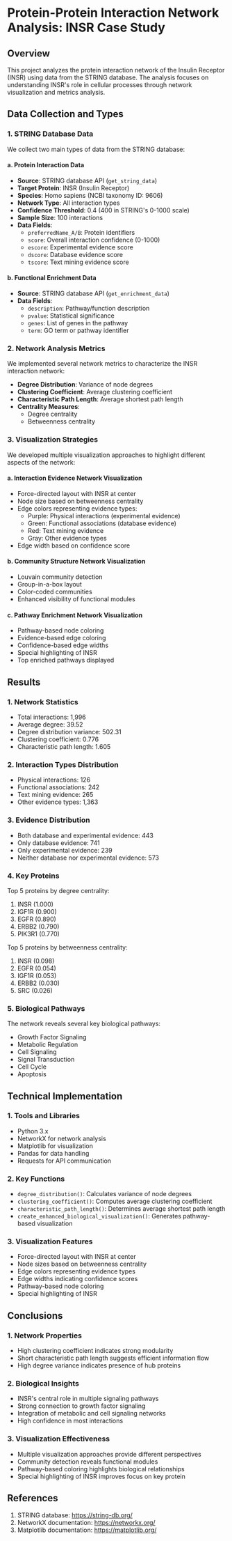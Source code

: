 # Protein-Protein Interaction Network Analysis: INSR Case Study

## Overview
This project analyzes the protein interaction network of the Insulin Receptor (INSR) using data from the STRING database. The analysis focuses on understanding INSR's role in cellular processes through network visualization and metrics analysis.

## Data Collection and Types

### 1. STRING Database Data
We collect two main types of data from the STRING database:

#### a. Protein Interaction Data
- **Source**: STRING database API (`get_string_data`)
- **Target Protein**: INSR (Insulin Receptor)
- **Species**: Homo sapiens (NCBI taxonomy ID: 9606)
- **Network Type**: All interaction types
- **Confidence Threshold**: 0.4 (400 in STRING's 0-1000 scale)
- **Sample Size**: 100 interactions
- **Data Fields**:
  - `preferredName_A/B`: Protein identifiers
  - `score`: Overall interaction confidence (0-1000)
  - `escore`: Experimental evidence score
  - `dscore`: Database evidence score
  - `tscore`: Text mining evidence score

#### b. Functional Enrichment Data
- **Source**: STRING database API (`get_enrichment_data`)
- **Data Fields**:
  - `description`: Pathway/function description
  - `pvalue`: Statistical significance
  - `genes`: List of genes in the pathway
  - `term`: GO term or pathway identifier

### 2. Network Analysis Metrics
We implemented several network metrics to characterize the INSR interaction network:
- **Degree Distribution**: Variance of node degrees
- **Clustering Coefficient**: Average clustering coefficient
- **Characteristic Path Length**: Average shortest path length
- **Centrality Measures**: 
  - Degree centrality
  - Betweenness centrality

### 3. Visualization Strategies
We developed multiple visualization approaches to highlight different aspects of the network:

#### a. Interaction Evidence Network Visualization
- Force-directed layout with INSR at center
- Node size based on betweenness centrality
- Edge colors representing evidence types:
  - Purple: Physical interactions (experimental evidence)
  - Green: Functional associations (database evidence)
  - Red: Text mining evidence
  - Gray: Other evidence types
- Edge width based on confidence score

#### b. Community Structure Network Visualization
- Louvain community detection
- Group-in-a-box layout
- Color-coded communities
- Enhanced visibility of functional modules

#### c. Pathway Enrichment Network Visualization
- Pathway-based node coloring
- Evidence-based edge coloring
- Confidence-based edge widths
- Special highlighting of INSR
- Top enriched pathways displayed

## Results

### 1. Network Statistics
- Total interactions: 1,996
- Average degree: 39.52
- Degree distribution variance: 502.31
- Clustering coefficient: 0.776
- Characteristic path length: 1.605

### 2. Interaction Types Distribution
- Physical interactions: 126
- Functional associations: 242
- Text mining evidence: 265
- Other evidence types: 1,363

### 3. Evidence Distribution
- Both database and experimental evidence: 443
- Only database evidence: 741
- Only experimental evidence: 239
- Neither database nor experimental evidence: 573

### 4. Key Proteins
Top 5 proteins by degree centrality:
1. INSR (1.000)
2. IGF1R (0.900)
3. EGFR (0.890)
4. ERBB2 (0.790)
5. PIK3R1 (0.770)

Top 5 proteins by betweenness centrality:
1. INSR (0.098)
2. EGFR (0.054)
3. IGF1R (0.053)
4. ERBB2 (0.030)
5. SRC (0.026)

### 5. Biological Pathways
The network reveals several key biological pathways:
- Growth Factor Signaling
- Metabolic Regulation
- Cell Signaling
- Signal Transduction
- Cell Cycle
- Apoptosis

## Technical Implementation

### 1. Tools and Libraries
- Python 3.x
- NetworkX for network analysis
- Matplotlib for visualization
- Pandas for data handling
- Requests for API communication

### 2. Key Functions
- `degree_distribution()`: Calculates variance of node degrees
- `clustering_coefficient()`: Computes average clustering coefficient
- `characteristic_path_length()`: Determines average shortest path length
- `create_enhanced_biological_visualization()`: Generates pathway-based visualization

### 3. Visualization Features
- Force-directed layout with INSR at center
- Node sizes based on betweenness centrality
- Edge colors representing evidence types
- Edge widths indicating confidence scores
- Pathway-based node coloring
- Special highlighting of INSR

## Conclusions

### 1. Network Properties
- High clustering coefficient indicates strong modularity
- Short characteristic path length suggests efficient information flow
- High degree variance indicates presence of hub proteins

### 2. Biological Insights
- INSR's central role in multiple signaling pathways
- Strong connection to growth factor signaling
- Integration of metabolic and cell signaling networks
- High confidence in most interactions

### 3. Visualization Effectiveness
- Multiple visualization approaches provide different perspectives
- Community detection reveals functional modules
- Pathway-based coloring highlights biological relationships
- Special highlighting of INSR improves focus on key protein

## References
1. STRING database: https://string-db.org/
2. NetworkX documentation: https://networkx.org/
3. Matplotlib documentation: https://matplotlib.org/ 